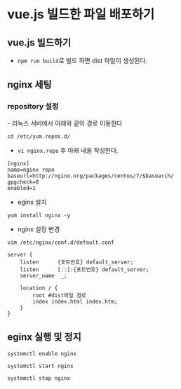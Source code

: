 <h1> vue.js 빌드한 파일 배포하기 </h1>

<h2> vue.js 빌드하기 </h2>

- `npm run build`로 빌드 하면 dist 파일이 생성된다.


<h2> nginx 세팅 </h2>
<h3> repository 설정 </h3>
- 리눅스 서버에서 아래와 같이 경로 이동한다

`cd /etc/yum.repos.d/`

- `vi nginx.repo` 후 아래 내용 작성한다.
```
[nginx]
name=nginx repo
baseurl=http://nginx.org/packages/centos/7/$basearch/
gpgcheck=0
enabled=1
```

- eginx 설치<br>

`yum install nginx -y`

- nginx 설정 변경<br>

`vim /etc/nginx/conf.d/default.conf`

```
server {
    listen      {포트번호} default_server;
    listen      [::]:{포트번호} default_server;
    server_name  _;

    location / {
        root #dist파일 경로
        index index.html index.htm;
    }
}
```
 
<h2> eginx 실행 및 정지 </h2>

`systemctl enable nginx`

`systemctl start nginx`

`systemctl stop nginx`

